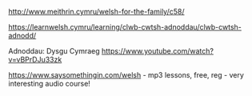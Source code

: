 
http://www.meithrin.cymru/welsh-for-the-family/c58/

https://learnwelsh.cymru/learning/clwb-cwtsh-adnoddau/clwb-cwtsh-adnodd/

Adnoddau: Dysgu Cymraeg
https://www.youtube.com/watch?v=vBPrDJu33zk


https://www.saysomethingin.com/welsh - mp3 lessons, free, reg - very interesting audio course!


